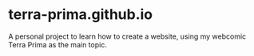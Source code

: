# terra-prima.github.io
A personal project to learn how to create a website, using my webcomic Terra Prima as the main topic.
